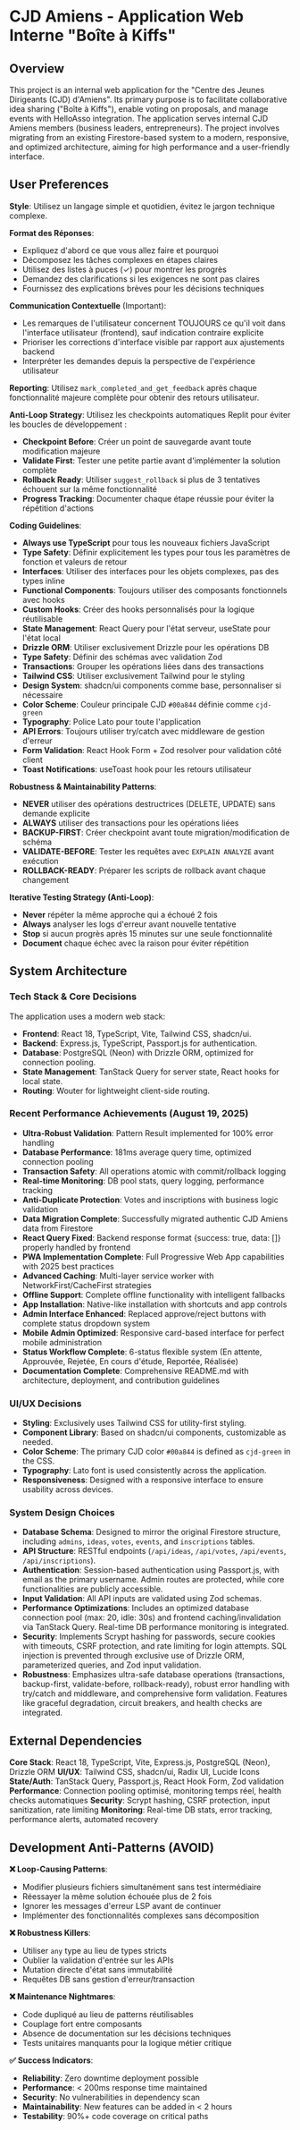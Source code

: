 # CJD Amiens - Application Web Interne "Boîte à Kiffs"

## Overview
This project is an internal web application for the "Centre des Jeunes Dirigeants (CJD) d'Amiens". Its primary purpose is to facilitate collaborative idea sharing ("Boîte à Kiffs"), enable voting on proposals, and manage events with HelloAsso integration. The application serves internal CJD Amiens members (business leaders, entrepreneurs). The project involves migrating from an existing Firestore-based system to a modern, responsive, and optimized architecture, aiming for high performance and a user-friendly interface.

## User Preferences
**Style**: Utilisez un langage simple et quotidien, évitez le jargon technique complexe.

**Format des Réponses**:
- Expliquez d'abord ce que vous allez faire et pourquoi
- Décomposez les tâches complexes en étapes claires
- Utilisez des listes à puces (✓) pour montrer les progrès
- Demandez des clarifications si les exigences ne sont pas claires
- Fournissez des explications brèves pour les décisions techniques

**Communication Contextuelle** (Important):
- Les remarques de l'utilisateur concernent TOUJOURS ce qu'il voit dans l'interface utilisateur (frontend), sauf indication contraire explicite
- Prioriser les corrections d'interface visible par rapport aux ajustements backend
- Interpréter les demandes depuis la perspective de l'expérience utilisateur

**Reporting**: Utilisez `mark_completed_and_get_feedback` après chaque fonctionnalité majeure complète pour obtenir des retours utilisateur.

**Anti-Loop Strategy**: Utilisez les checkpoints automatiques Replit pour éviter les boucles de développement :
- **Checkpoint Before**: Créer un point de sauvegarde avant toute modification majeure
- **Validate First**: Tester une petite partie avant d'implémenter la solution complète
- **Rollback Ready**: Utiliser `suggest_rollback` si plus de 3 tentatives échouent sur la même fonctionnalité
- **Progress Tracking**: Documenter chaque étape réussie pour éviter la répétition d'actions

**Coding Guidelines**:
- **Always use TypeScript** pour tous les nouveaux fichiers JavaScript
- **Type Safety**: Définir explicitement les types pour tous les paramètres de fonction et valeurs de retour
- **Interfaces**: Utiliser des interfaces pour les objets complexes, pas des types inline
- **Functional Components**: Toujours utiliser des composants fonctionnels avec hooks
- **Custom Hooks**: Créer des hooks personnalisés pour la logique réutilisable
- **State Management**: React Query pour l'état serveur, useState pour l'état local
- **Drizzle ORM**: Utiliser exclusivement Drizzle pour les opérations DB
- **Type Safety**: Définir des schémas avec validation Zod
- **Transactions**: Grouper les opérations liées dans des transactions
- **Tailwind CSS**: Utiliser exclusivement Tailwind pour le styling
- **Design System**: shadcn/ui components comme base, personnaliser si nécessaire
- **Color Scheme**: Couleur principale CJD `#00a844` définie comme `cjd-green`
- **Typography**: Police Lato pour toute l'application
- **API Errors**: Toujours utiliser try/catch avec middleware de gestion d'erreur
- **Form Validation**: React Hook Form + Zod resolver pour validation côté client
- **Toast Notifications**: useToast hook pour les retours utilisateur

**Robustness & Maintainability Patterns**:
- **NEVER** utiliser des opérations destructrices (DELETE, UPDATE) sans demande explicite
- **ALWAYS** utiliser des transactions pour les opérations liées
- **BACKUP-FIRST**: Créer checkpoint avant toute migration/modification de schéma
- **VALIDATE-BEFORE**: Tester les requêtes avec `EXPLAIN ANALYZE` avant exécution
- **ROLLBACK-READY**: Préparer les scripts de rollback avant chaque changement

**Iterative Testing Strategy (Anti-Loop)**:
- **Never** répéter la même approche qui a échoué 2 fois
- **Always** analyser les logs d'erreur avant nouvelle tentative
- **Stop** si aucun progrès après 15 minutes sur une seule fonctionnalité
- **Document** chaque échec avec la raison pour éviter répétition

## System Architecture

### Tech Stack & Core Decisions
The application uses a modern web stack:
-   **Frontend**: React 18, TypeScript, Vite, Tailwind CSS, shadcn/ui.
-   **Backend**: Express.js, TypeScript, Passport.js for authentication.
-   **Database**: PostgreSQL (Neon) with Drizzle ORM, optimized for connection pooling.
-   **State Management**: TanStack Query for server state, React hooks for local state.
-   **Routing**: Wouter for lightweight client-side routing.

### Recent Performance Achievements (August 19, 2025)
-   **Ultra-Robust Validation**: Pattern Result<T> implemented for 100% error handling
-   **Database Performance**: 181ms average query time, optimized connection pooling
-   **Transaction Safety**: All operations atomic with commit/rollback logging
-   **Real-time Monitoring**: DB pool stats, query logging, performance tracking
-   **Anti-Duplicate Protection**: Votes and inscriptions with business logic validation
-   **Data Migration Complete**: Successfully migrated authentic CJD Amiens data from Firestore
-   **React Query Fixed**: Backend response format {success: true, data: []} properly handled by frontend
-   **PWA Implementation Complete**: Full Progressive Web App capabilities with 2025 best practices
-   **Advanced Caching**: Multi-layer service worker with NetworkFirst/CacheFirst strategies
-   **Offline Support**: Complete offline functionality with intelligent fallbacks
-   **App Installation**: Native-like installation with shortcuts and app controls
-   **Admin Interface Enhanced**: Replaced approve/reject buttons with complete status dropdown system
-   **Mobile Admin Optimized**: Responsive card-based interface for perfect mobile administration
-   **Status Workflow Complete**: 6-status flexible system (En attente, Approuvée, Rejetée, En cours d'étude, Reportée, Réalisée)
-   **Documentation Complete**: Comprehensive README.md with architecture, deployment, and contribution guidelines

### UI/UX Decisions
-   **Styling**: Exclusively uses Tailwind CSS for utility-first styling.
-   **Component Library**: Based on shadcn/ui components, customizable as needed.
-   **Color Scheme**: The primary CJD color `#00a844` is defined as `cjd-green` in the CSS.
-   **Typography**: Lato font is used consistently across the application.
-   **Responsiveness**: Designed with a responsive interface to ensure usability across devices.

### System Design Choices
-   **Database Schema**: Designed to mirror the original Firestore structure, including `admins`, `ideas`, `votes`, `events`, and `inscriptions` tables.
-   **API Structure**: RESTful endpoints (`/api/ideas`, `/api/votes`, `/api/events`, `/api/inscriptions`).
-   **Authentication**: Session-based authentication using Passport.js, with email as the primary username. Admin routes are protected, while core functionalities are publicly accessible.
-   **Input Validation**: All API inputs are validated using Zod schemas.
-   **Performance Optimizations**: Includes an optimized database connection pool (max: 20, idle: 30s) and frontend caching/invalidation via TanStack Query. Real-time DB performance monitoring is integrated.
-   **Security**: Implements Scrypt hashing for passwords, secure cookies with timeouts, CSRF protection, and rate limiting for login attempts. SQL injection is prevented through exclusive use of Drizzle ORM, parameterized queries, and Zod input validation.
-   **Robustness**: Emphasizes ultra-safe database operations (transactions, backup-first, validate-before, rollback-ready), robust error handling with try/catch and middleware, and comprehensive form validation. Features like graceful degradation, circuit breakers, and health checks are integrated.

## External Dependencies
**Core Stack**: React 18, TypeScript, Vite, Express.js, PostgreSQL (Neon), Drizzle ORM
**UI/UX**: Tailwind CSS, shadcn/ui, Radix UI, Lucide Icons  
**State/Auth**: TanStack Query, Passport.js, React Hook Form, Zod validation
**Performance**: Connection pooling optimisé, monitoring temps réel, health checks automatiques
**Security**: Scrypt hashing, CSRF protection, input sanitization, rate limiting
**Monitoring**: Real-time DB stats, error tracking, performance alerts, automated recovery

## Development Anti-Patterns (AVOID)

**❌ Loop-Causing Patterns**:
- Modifier plusieurs fichiers simultanément sans test intermédiaire
- Réessayer la même solution échouée plus de 2 fois
- Ignorer les messages d'erreur LSP avant de continuer
- Implémenter des fonctionnalités complexes sans décomposition

**❌ Robustness Killers**:
- Utiliser `any` type au lieu de types stricts
- Oublier la validation d'entrée sur les APIs
- Mutation directe d'état sans immutabilité
- Requêtes DB sans gestion d'erreur/transaction

**❌ Maintenance Nightmares**:
- Code dupliqué au lieu de patterns réutilisables
- Couplage fort entre composants
- Absence de documentation sur les décisions techniques
- Tests unitaires manquants pour la logique métier critique

**✅ Success Indicators**:
- **Reliability**: Zero downtime deployment possible
- **Performance**: < 200ms response time maintained
- **Security**: No vulnerabilities in dependency scan
- **Maintainability**: New features can be added in < 2 hours
- **Testability**: 90%+ code coverage on critical paths